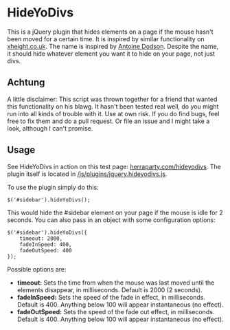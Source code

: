 # HideYoDivs

This is a jQuery plugin that hides elements on a page if the mouse hasn't been moved for a certain time. It is inspired by similar functionality on [xheight.co.uk](http://xheight.co.uk/). The name is inspired by [Antoine Dodson](http://en.wikipedia.org/wiki/Antoine_Dodson). Despite the name, it should hide whatever element you want it to hide on your page, not just divs.

## Achtung

A little disclaimer: This script was thrown together for a friend that wanted this functionality on his blawg. It hasn't been tested real well, do you might run into all kinds of trouble with it. Use at own risk. If you do find bugs, feel free to fix them and do a pull request. Or file an issue and I might take a look, although I can't promise.

## Usage

See HideYoDivs in action on this test page: [herraparty.com/hideyodivs](http://herraparty.com/hideyodivs). The plugin itself is located in [/js/plugins/jquery.hideyodivs.js](https://github.com/hrparty/HideYoDivs/tree/master/js/plugins). 

To use the plugin simply do this:
	
	$('#sidebar').hideYoDivs();

This would hide the #sidebar element on your page if the mouse is idle for 2 seconds. You can also pass in an object with some configuration options:

	$('#sidebar').hideYoDivs({
		timeout: 2000,
        fadeInSpeed: 400,
        fadeOutSpeed: 400
	});

Possible options are:

* **timeout:** Sets the time from when the mouse was last moved until the elements disappear, in milliseconds. Default is 2000 (2 seconds).
* **fadeInSpeed:** Sets the speed of the fade in effect, in milliseconds. Default is 400. Anything below 100 will appear instantaneous (no effect).
* **fadeOutSpeed:** Sets the speed of the fade out effect, in milliseconds. Default is 400. Anything below 100 will appear instantaneous (no effect).